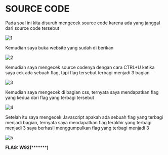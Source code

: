 # SOURCE CODE #
Pada soal ini kita disuruh mengecek source code karena ada yang janggal dari source code tersebut

![1](https://github.com/adityabarunairawan/WRITE-UP-CTFTKJ/assets/136324726/a9b0586c-aeb3-4698-8b68-05b71111438d)

Kemudian saya buka website yang sudah di berikan

![2](https://github.com/adityabarunairawan/WRITE-UP-CTFTKJ/assets/136324726/1a7ac63b-a346-4917-98dc-be5f5fd71c57)

Kemudian saya mengecek source codenya dengan cara CTRL+U ketika saya cek ada sebuah flag, tapi flag tersebut terbagi menjadi 3 bagian

![3](https://github.com/adityabarunairawan/WRITE-UP-CTFTKJ/assets/136324726/424225e6-0492-4fbd-8070-0c6c537841f9)

Kemudian saya mengecek di bagian css, ternyata saya mendapatkan flag yang kedua dari flag yang terbagi tersebut

![4](https://github.com/adityabarunairawan/WRITE-UP-CTFTKJ/assets/136324726/7d4d27b6-aa72-4895-89a0-032865e4a86c)

Setelah itu saya mengecek Javascript apakah ada sebuah flag yang terbagi menjadi bagian, ternyata saya mendapatkan flag terakhir yang terbagi menjadi 3 saya berhasil menggumpulkan flag yang terbagi menjadi 3

![5](https://github.com/adityabarunairawan/WRITE-UP-CTFTKJ/assets/136324726/641a01d2-4414-4e40-aca8-70abb1324f9a)


**FLAG: W92(***********)**
